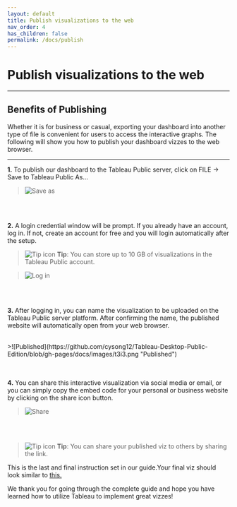 ```yaml
---
layout: default
title: Publish visualizations to the web
nav_order: 4
has_children: false
permalink: /docs/publish
---
```


# Publish visualizations to the web

---

## Benefits of Publishing

Whether it is for business or casual, exporting your dashboard into another type of file is convenient for users to access the interactive graphs. The following will show you how to publish your dashboard vizzes to the web browser.

---

**1.** To publish our dashboard to the Tableau Public server, click on FILE -> Save to Tableau Public As…

>![Save as](https://github.com/cysong12/Tableau-Desktop-Public-Edition/blob/gh-pages/docs/images/t3i1.png "Save as")
<br />
<br />

**2.** A login credential window will be prompt. If you already have an account, log in. If not, create an account for free and you will login automatically after the setup. 
>![Tip icon](https://github.com/cysong12/Tableau-Desktop-Public-Edition/blob/gh-pages/assets/images/tip-indicator.png "Tip") **Tip**: You can store up to 10 GB of visualizations in the Tableau Public account.

>![Log in](https://github.com/cysong12/Tableau-Desktop-Public-Edition/blob/gh-pages/docs/images/t3i2.png "Log in")

<br />
<br />

**3.** After logging in, you can name the visualization to be uploaded on the Tableau Public server platform. After confirming the name, the published website will automatically open from your web browser. 

<br />
>![Published](https://github.com/cysong12/Tableau-Desktop-Public-Edition/blob/gh-pages/docs/images/t3i3.png "Published")

<br />
<br />

<br />

**4.** You can share this interactive visualization via social media or email, or you can simply copy the embed code for your personal or business website by clicking on the share icon button.

>![Share](https://github.com/cysong12/Tableau-Desktop-Public-Edition/blob/gh-pages/docs/images/t3i4.png "Share")
<br />
<br />

>![Tip icon](https://github.com/cysong12/Tableau-Desktop-Public-Edition/blob/gh-pages/assets/images/tip-indicator.png "Tip") **Tip**: You can share your published viz to others by sharing the link.

This is the last and final instruction set in our guide.Your final viz should look similar to [this.](https://public.tableau.com/views/TableauPublic10Training-CO2EmissionsWorkbook/DeviceSpecificDashboard?:embed=y&:display_count=yes) 

We thank you for going through the complete guide and hope you have learned how to utilize Tableau to implement great vizzes!
